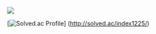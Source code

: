 <img src="https://capsule-render.vercel.app/api?type=wave&color=auto&height=300&section=header&text=teahyun&fontSize=70" />

[![Solved.ac Profile](http://mazassumnida.wtf/api/v2/generate_badge?boj=index1225)]
(http://solved.ac/index1225/)
